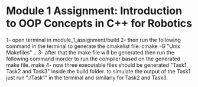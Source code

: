 # Module 1 Assignment: Introduction to OOP Concepts in C++ for Robotics

<!-- inorder to run the assignment solution follow the following steps: -->

1- open terminal in module_1_assignment/build
2- then run the following command in the terminal to generate the cmakelist file: 
cmake -G "Unix Makefiles" ..
3- after that the make file will be generated then run the following command inorder to run the compiler based on the generated make file.
make
4- now three executable files should be generated  "Task1, Task2 and Task3" inside the build folder. to simulate the output of the Task1 just run "./Task1" in the terminal
and similarly for Task2 and Task3.
